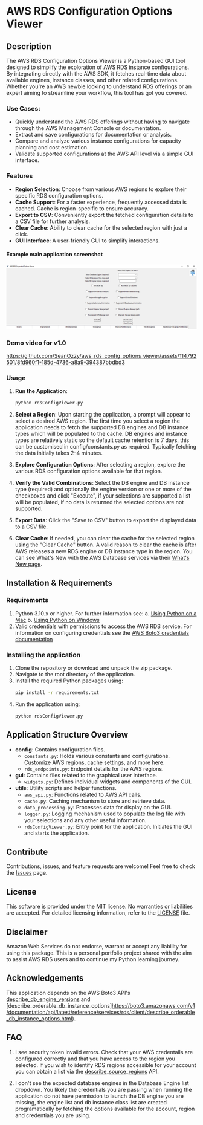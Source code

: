 # AWS RDS Configuration Options Viewer

## Description
The AWS RDS Configuration Options Viewer is a Python-based GUI tool designed to simplify the exploration of AWS RDS instance configurations. By integrating directly with the AWS SDK, it fetches real-time data about available engines, instance classes, and other related configurations. Whether you're an AWS newbie looking to understand RDS offerings or an expert aiming to streamline your workflow, this tool has got you covered.

### Use Cases:
- Quickly understand the AWS RDS offerings without having to navigate through the AWS Management Console or documentation.
- Extract and save configurations for documentation or analysis.
- Compare and analyze various instance configurations for capacity planning and cost estimation.
- Validate supported configurations at the AWS API level via a simple GUI interface.

### Features

- **Region Selection**: Choose from various AWS regions to explore their specific RDS configuration options.
- **Cache Support**: For a faster experience, frequently accessed data is cached. Cache is region-specific to ensure accuracy.
- **Export to CSV**: Conveniently export the fetched configuration details to a CSV file for further analysis.
- **Clear Cache**: Ability to clear cache for the selected region with just a click.
- **GUI Interface**: A user-friendly GUI to simplify interactions.

#### Example main application screenshot
![Main application Window](examples/screenshots/main_application_ss_v1.PNG)

### Demo video for v1.0

https://github.com/SeanOzzy/aws_rds_config_options_viewer/assets/114792501/8fd960f1-185d-4736-a8a9-394387bbdbd3

### Usage

1. **Run the Application**:
   ```sh
   python rdsConfigViewer.py
   ```

2. **Select a Region**: Upon starting the application, a prompt will appear to select a desired AWS region. The first time you select a region the application needs to fetch the supported DB engines and DB instance types which will be populated to the cache. DB engines and instance types are relatively static so the default cache retention is 7 days, this can be customised in config/constants.py as required. Typically fetching the data initially takes 2-4 minutes.

3. **Explore Configuration Options**: After selecting a region, explore the various RDS configuration options available for that region.

4. **Verify the Valid Combinations**: Select the DB engine and DB instance type (required) and optionally the engine version or one or more of the checkboxes and click "Execute", if your selections are supported a list will be populated, if no data is returned the selected options are not supported.

5. **Export Data**: Click the "Save to CSV" button to export the displayed data to a CSV file.

6. **Clear Cache**: If needed, you can clear the cache for the selected region using the "Clear Cache" button. A valid reason to clear the cache is after AWS releases a new RDS engine or DB instance type in the region. You can see What's New with the AWS Database services via their [What's New page](https://aws.amazon.com/about-aws/whats-new/database/?whats-new-content.sort-by=item.additionalFields.postDateTime&whats-new-content.sort-order=desc&awsf.whats-new-products=*all).

## Installation & Requirements

### Requirements

1. Python 3.10.x or higher. For further information see:
    a. [Using Python on a Mac](https://docs.python.org/3/using/mac.html)
    b. [Using Python on Windows](https://docs.python.org/3/using/windows.html)
2. Valid credentials with permissions to access the AWS RDS service. For information on configuring credentials see the [AWS Boto3 credentials documentation](https://boto3.amazonaws.com/v1/documentation/api/latest/guide/credentials.html)

### Installing the application
1. Clone the repository or download and unpack the zip package.
2. Navigate to the root directory of the application.
3. Install the required Python packages using:
    ```bash
    pip install -r requirements.txt
    ```
4. Run the application using:
    ```bash
    python rdsConfigViewer.py
    ```

## Application Structure Overview

- **config**: Contains configuration files.
    - `constants.py`: Holds various constants and configurations. Customize AWS regions, cache settings, and more here.
    - `rds_endpoints.py`: Endpoint details for the AWS regions. 
- **gui**: Contains files related to the graphical user interface.
    - `widgets.py`: Defines individual widgets and components of the GUI.
- **utils**: Utility scripts and helper functions.
    - `aws_api.py`: Functions related to AWS API calls.
    - `cache.py`: Caching mechanism to store and retrieve data.
    - `data_processing.py`: Processes data for display on the GUI.
    - `logger.py`: Logging mechanism used to populate the log file with your selections and any other useful information.
    - `rdsConfigViewer.py`: Entry point for the application. Initiates the GUI and starts the application.

## Contribute

Contributions, issues, and feature requests are welcome! Feel free to check the [Issues](https://github.com/SeanOzzy/aws_rds_config_options_viewer/issues) page.

## License

This software is provided under the MIT license. No warranties or liabilities are accepted. For detailed licensing information, refer to the [LICENSE](LICENSE) file.

## Disclaimer
Amazon Web Services do not endorse, warrant or accept any liability for using this package. This is a personal portfolio project shared with the aim to assist AWS RDS users and to continue my Python learning journey.

## Acknowledgements
This application depends on the AWS Boto3 API's [describe_db_engine_versions](https://boto3.amazonaws.com/v1/documentation/api/latest/reference/services/rds/client/describe_db_engine_versions.html) and [describe_orderable_db_instance_options]https://boto3.amazonaws.com/v1/documentation/api/latest/reference/services/rds/client/describe_orderable_db_instance_options.html).

## FAQ
1.  I see security token invalid errors.
    Check that your AWS credentails are configured correctly and that you have access to the region you selected. If you wish to identify RDS regions accessible for your account you can obtain a list via the [describe_source_regions](https://boto3.amazonaws.com/v1/documentation/api/latest/reference/services/rds/client/describe_source_regions.html) API.

2.  I don't see the expected database engines in the Database Engine list dropdown.
    You likely the credentials you are passing when running the application do not have permission to launch the DB engine you are missing, the engine list and db instance class list are created programatically by fetching the options available for the account, region and credentials you are using.
